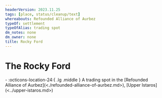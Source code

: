 ```yaml
---
headerVersion: 2023.11.25
tags: [place, status/cleanup/text]
whereabouts: Refounded Alliance of Aurbez
typeOf: settlement
typeOfAlias: trading spot
dm_notes: none
dm_owner: none
title: Rocky Ford
---
```

# The Rocky Ford
<div class="grid cards ext-narrow-margin ext-one-column" markdown>
-    :octicons-location-24:{ .lg .middle } A trading spot in the [Refounded Alliance of Aurbez](<./refounded-alliance-of-aurbez.md>), [Upper Istaros](<../upper-istaros.md>)  
</div>


